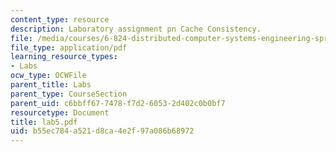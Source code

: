 ```yaml
---
content_type: resource
description: Laboratory assignment pn Cache Consistency.
file: /media/courses/6-824-distributed-computer-systems-engineering-spring-2006/b55ec784a521d8ca4e2f97a086b68972_lab5.pdf
file_type: application/pdf
learning_resource_types:
- Labs
ocw_type: OCWFile
parent_title: Labs
parent_type: CourseSection
parent_uid: c6bbff67-7478-f7d2-6053-2d402c0b0bf7
resourcetype: Document
title: lab5.pdf
uid: b55ec784-a521-d8ca-4e2f-97a086b68972
---
```

